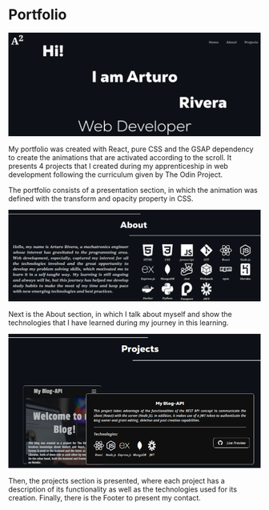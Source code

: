 # Portfolio

<p align="center">
  <img src="src/assets/images/README_images/portfolioOverview.png">
</p>

My portfolio was created with React, pure CSS and the GSAP dependency to create the animations that are activated according to the scroll. It presents 4 projects that I created during my apprenticeship in web development following the curriculum given by The Odin Project.

The portfolio consists of a presentation section, in which the animation was defined with the transform and opacity property in CSS. 

<p align="center">
  <img src="src/assets/images/README_images/AboutPortfolio.PNG">
</p>

Next is the About section, in which I talk about myself and show the technologies that I have learned during my journey in this learning. 

<p align="center">
  <img src="src/assets/images/README_images/Projects.PNG">
</p>

Then, the projects section is presented, where each project has a description of its functionality as well as the technologies used for its creation. Finally, there is the Footer to present my contact.